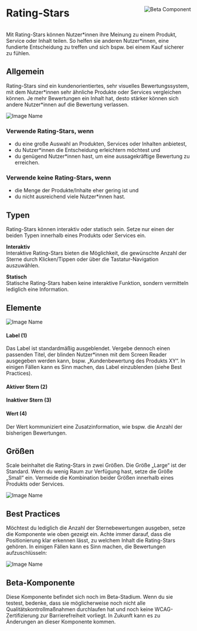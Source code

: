 <div style="display: inline-flex; align-items: center; justify-content: space-between; width: 100%;">
    <h1>Rating-Stars</h1>
    <img src="assets/beta.png" alt="Beta Component" />
</div>

Mit Rating-Stars können Nutzer\*innen ihre Meinung zu einem Produkt, Service oder Inhalt teilen. So helfen sie anderen Nutzer*innen, eine fundierte Entscheidung zu treffen und sich bspw. bei einem Kauf sicherer zu fühlen.

## Allgemein

Rating-Stars sind ein kundenorientiertes, sehr visuelles Bewertungssystem, mit dem Nutzer\*innen sehr ähnliche Produkte oder Services vergleichen können. Je mehr Bewertungen ein Inhalt hat, desto stärker können sich andere Nutzer*innen auf die Bewertung verlassen.

![Image Name](assets/3_components/rating-stars/RatingStars-Allgemein.png)

### Verwende Rating-Stars, wenn

- du eine große Auswahl an Produkten, Services oder Inhalten anbietest,
- du Nutzer*innen die Entscheidung erleichtern möchtest und
- du genügend Nutzer*innen hast, um eine aussagekräftige Bewertung zu erreichen.

### Verwende keine Rating-Stars, wenn

- die Menge der Produkte/Inhalte eher gering ist und
- du nicht ausreichend viele Nutzer*innen hast.

## Typen

Rating-Stars können interaktiv oder statisch sein. Setze nur einen der beiden Typen innerhalb eines Produkts oder Services ein.

**Interaktiv**<br/>
Interaktive Rating-Stars bieten die Möglichkeit, die gewünschte Anzahl der Sterne durch Klicken/Tippen oder über die Tastatur-Navigation auszuwählen.

**Statisch**<br/>
Statische Rating-Stars haben keine interaktive Funktion, sondern vermitteln lediglich eine Information.

## Elemente

![Image Name](assets/3_components/rating-stars/RatingStars-Elemente.png)

#### Label (1)

Das Label ist standardmäßig ausgeblendet. Vergebe dennoch einen passenden Titel, der blinden Nutzer*innen mit dem Screen Reader ausgegeben werden kann, bspw. „Kundenbewertung des Produkts XY“.
In einigen Fällen kann es Sinn machen, das Label einzublenden (siehe Best Practices).

#### Aktiver Stern (2)

#### Inaktiver Stern (3)

#### Wert (4)

Der Wert kommuniziert eine Zusatzinformation, wie bspw. die Anzahl der bisherigen Bewertungen.

## Größen

Scale beinhaltet die Rating-Stars in zwei Größen. Die Größe „Large“ ist der Standard. Wenn du wenig Raum zur Verfügung hast, setze die Größe „Small“ ein. Vermeide die Kombination beider Größen innerhalb eines Produkts oder Services.

![Image Name](assets/3_components/rating-stars/RatingStars-Groessen.png)

## Best Practices

Möchtest du lediglich die Anzahl der Sternebewertungen ausgeben, setze die Komponente wie oben gezeigt ein. Achte immer darauf, dass die Positionierung klar erkennen lässt, zu welchem Inhalt die Rating-Stars gehören.
In einigen Fällen kann es Sinn machen, die Bewertungen aufzuschlüsseln:

![Image Name](assets/3_components/rating-stars/RatingStars-Best-Practices.png)

## Beta-Komponente

Diese Komponente befindet sich noch im Beta-Stadium. Wenn du sie testest, bedenke, dass sie möglicherweise noch nicht alle Qualitätskontrollmaßnahmen durchlaufen hat und noch keine WCAG-Zertifizierung zur Barrierefreiheit vorliegt. In Zukunft kann es zu Änderungen an dieser Komponente kommen.
